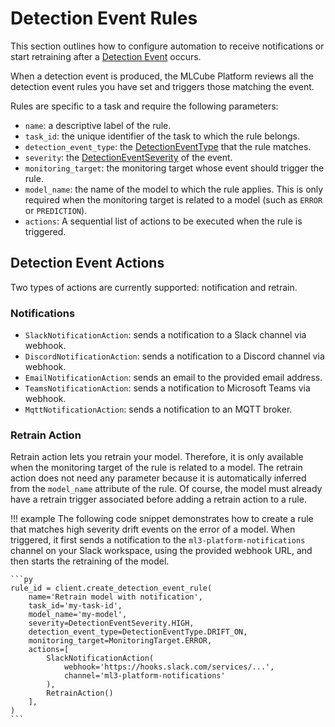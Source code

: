 # Detection Event Rules

This section outlines how to configure automation to receive notifications or start retraining after a [Detection Event] occurs.

When a detection event is produced, the MLCube Platform reviews all the detection event rules you have set 
and triggers those matching the event.

Rules are specific to a task and require the following parameters:

- `name`: a descriptive label of the rule.
- `task_id`: the unique identifier of the task to which the rule belongs.
- `detection_event_type`: the [DetectionEventType] that the rule matches.
- `severity`: the [DetectionEventSeverity] of the event.
- `monitoring_target`: the monitoring target whose event should trigger the rule. 
- `model_name`: the name of the model to which the rule applies. This is only required when the monitoring target is related to a model
  (such as `ERROR` or `PREDICTION`).
- `actions`: A sequential list of actions to be executed when the rule is triggered.

## Detection Event Actions
Two types of actions are currently supported: notification and retrain.

### Notifications
- `SlackNotificationAction`: sends a notification to a Slack channel via webhook.
- `DiscordNotificationAction`: sends a notification to a Discord channel via webhook.
- `EmailNotificationAction`: sends an email to the provided email address.
- `TeamsNotificationAction`: sends a notification to Microsoft Teams via webhook.
- `MqttNotificationAction`: sends a notification to an MQTT broker.

### Retrain Action

Retrain action lets you retrain your model. Therefore, it is only available when the monitoring target of the rule is related to a model.
The retrain action does not need any parameter because it is automatically inferred from the `model_name` attribute of the rule.
Of course, the model must already have a retrain trigger associated before adding a retrain action to a rule.

!!! example
    The following code snippet demonstrates how to create a rule that matches high severity drift events on the error of a model. 
    When triggered, it first sends a notification to the `ml3-platform-notifications` channel on your Slack workspace, using the 
    provided webhook URL, and then starts the retraining of the model.

    ```py
    rule_id = client.create_detection_event_rule(
        name='Retrain model with notification',
        task_id='my-task-id',
        model_name='my-model',
        severity=DetectionEventSeverity.HIGH,
        detection_event_type=DetectionEventType.DRIFT_ON,
        monitoring_target=MonitoringTarget.ERROR,
        actions=[
            SlackNotificationAction(
                webhook='https://hooks.slack.com/services/...',
                channel='ml3-platform-notifications'
            ),
            RetrainAction()
        ],
    )
    ```

[add_historical_data]: ../../../api/python/client#add_historical_data
[Detection Event]: detection_event.md
[DetectionEventType]: ../../../api/python/enums#detectioneventtype
[DetectionEventSeverity]: ../../../api/python/enums#detectioneventseverity